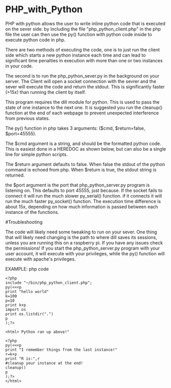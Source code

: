 # PHP_with_Python

PHP with python allows the user to write inline python code that is executed on the sever side.
by including the file "php_python_client.php" in the php file the user can then use the py() function with python code inside to execute python code in php.

There are two methods of executing the code, one is to just run the client side which starts a new python instance each time and can lead to significant time penalties in execution with more than one or two instances in your code.

The second is to run the php_python_sever.py in the background on your server.  The Client will open a socket connection with the sevrer and the sever will execute the code and return the stdout.   This is significantly faster (>15x) than running the client by itself.

This program requires the dill module for python.  This is used to pass the state of one instance to the next one.  It is suggested you run the cleanup() function at the end of each webpage to prevent unexpected interference from previous states.  

The py() function in php takes 3 arguments: ($cmd, $return=false, $port=45555).

The $cmd argument is a string, and should be the formatted python code.  This is easiest done in a HEREDOC as shown below, but can also be a single line for simple python scripts.  

The $return argument defaults to false.   When false the stdout of the python command is echoed from php.  When $return is true, the stdout string is returned.

the $port argument is the port that php_python_server.py program is listening on.  This defaults to port 45555, just because.  If the socket fails to connect it will run the much slower py_serial() function.  if it connects it will run the much faster py_socket() function.  The execution time difference is about 15x, depending on how much information is passed between each instance of the functions.  

#Troubleshooting

The code will likely need some tweaking to run on your sever.  One thing that will likely need changing is the path to where dill saves its sessions, unless you are running this on a raspberry pi.  If you have any issues check the permissions!  If you start the php_python_server.py program with your user account, it will execute with your privileges, while the py() function will execute with apache's privileges.  


EXAMPLE: php code

	<?php
	include "~/bin/php_python_client.php";
	py(<<<p
	print "hello world"
	k=100
	p=10
	print k+p
	import os
	print os.listdir(".")
	p
	);?>

	<html> Python ran up above!"

	<?php
	py(<<<p
	print "I remember things from the last instance!"
	r=k+p
	print "R is:",r
	#cleanup your instance at the end!
	cleanup()
	p
	);?>
	</html>
